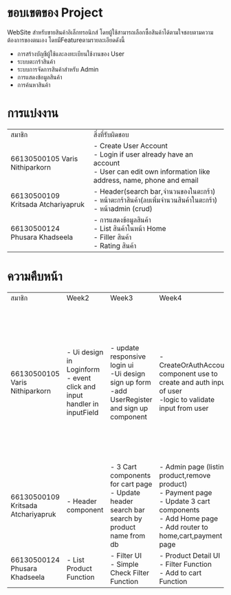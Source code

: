 <h1>
  ขอบเขตของ Project
</h1>
<p>
  WebSite สำหรับขายสินค้าอิเล็กทรอนิกส์ โดยผู้ใช้สามารถเลือกซื้อสินค้าได้ตามใจชอบตามความต้องการของตนเอง โดยมีFeatureตามรายละเอียดดังนี้
</p>
<ul>
  <li>
    การสร้างบัญชีผู้ใช้และลงทะเบียนใช้งานของ User
  </li>
  <li>
    ระบบตะกร้าสินค้า
  </li>
  <li>
    ระบบการจัดการสินค้าสำหรับ Admin
  </li>
  <li>
    การแสดงข้อมูลสินค้า
  </li>
  <li>
    การค้นหาสินค้า
  </li>
</ul>
<h1>
  การแบ่งงาน
</h1>
<table>
  <tr>
    <td> สมาชิก </td>
    <td> สิ่งที่รับผิดชอบ</td>
  </tr>
  <tr>
    <td>66130500105 Varis Nithiparkorn </td>
    <td> - Create User Account<br>
    - Login if user already have an account<br>
    - User can edit own information like address, name, phone and email</td>
  </tr>
  <tr>
    <td>66130500109<br> Kritsada Atchariyapruk</td>
    <td>
    - Header(search bar,จำนวนของในตะกร้า)<br>
    - หน้าตะกร้าสินค้า(ลบเพิ่มจำนวนสินค้าในตะกร้า)<br>
    - หน้าadmin (crud)</td>
  </tr>
  <tr>
    <td>66130500124<br> Phusara Khadseela</td>
    <td> - การแสดงข้อมูลสินค้า  <br>
    - List สินค้าในหน้า Home <br>
    - Filler สินค้า <br>
    - Rating สินค้า
</td>
  </tr>
</table>
<h1>
  ความคืบหน้า
</h1>
<table>
  <tr>
    <td> สมาชิก </td>
    <td> Week2</td>
    <td> Week3</td>
    <td> Week4</td>
    <td> Week5</td>
  </tr>
  <tr>
    <td>66130500105 Varis Nithiparkorn </td>
    <td> - Ui design in Loginform<br> - event click and input handler in inputField<br>   </td>
    <td> - update responsive login ui<br> -Ui design sign up form<br> -add UserRegister and sign up component</td>
    <td> - CreateOrAuthAccount component use to create and auth input of user<br> -logic to validate input from user </td>
    <td> - Add profile page<br> - add feature edit account info in profile page<br> - add router path in login page and profile page</td>
  </tr>
  <tr>
    <td>66130500109<br> Kritsada Atchariyapruk</td>
    <td>- Header component </td>
    <td>- 3 Cart components for cart page  <br>- Update header search bar search by product name from db </td>
    <td>- Admin page (listing product,remove product)<br>- Payment page <br>- Update 3 cart components<br>- Add Home page<br>- Add router to home,cart,payment page </td>
    <td> </td>
  </tr>
  <tr>
    <td>66130500124<br> Phusara Khadseela</td>
    <td>- List Product Function </td>
    <td>- Filter UI <br> - Simple Check Filter Function </td>
    <td>- Product Detail UI <br> - Filter Function <br> - Add to cart Function </td>
    <td> </td>
  </tr>
</table>
